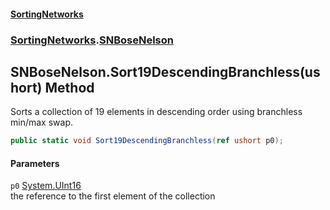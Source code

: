 #### [SortingNetworks](index.md 'index')
### [SortingNetworks](SortingNetworks.md 'SortingNetworks').[SNBoseNelson](SortingNetworks_SNBoseNelson.md 'SortingNetworks.SNBoseNelson')
## SNBoseNelson.Sort19DescendingBranchless(ushort) Method
Sorts a collection of 19 elements in descending order using branchless min/max swap.  
```csharp
public static void Sort19DescendingBranchless(ref ushort p0);
```
#### Parameters
<a name='SortingNetworks_SNBoseNelson_Sort19DescendingBranchless(ushort)_p0'></a>
`p0` [System.UInt16](https://docs.microsoft.com/en-us/dotnet/api/System.UInt16 'System.UInt16')  
the reference to the first element of the collection
  
